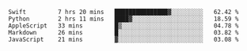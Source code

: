 
<!--START_SECTION:waka-->
```text
Swift         7 hrs 20 mins   ███████████████▓░░░░░░░░░   62.42 % 
Python        2 hrs 11 mins   ████▓░░░░░░░░░░░░░░░░░░░░   18.59 % 
AppleScript   33 mins         █▒░░░░░░░░░░░░░░░░░░░░░░░   04.78 % 
Markdown      26 mins         █░░░░░░░░░░░░░░░░░░░░░░░░   03.82 % 
JavaScript    21 mins         ▓░░░░░░░░░░░░░░░░░░░░░░░░   03.08 % 
```
<!--END_SECTION:waka-->

